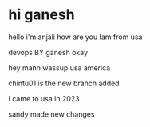 # hi ganesh
hello i'm anjali
how are you
Iam from usa


devops BY ganesh okay

hey mann wassup usa america

chintu01 is the new branch added


I came to usa in 2023


sandy made new changes